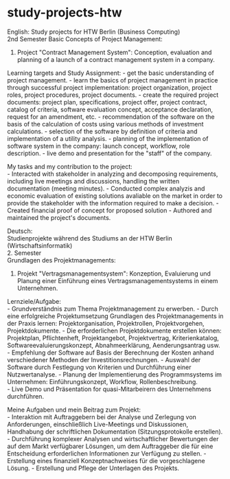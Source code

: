 # study-projects-htw

English:
Study projects for HTW Berlin (Business Computing)  
2nd Semester
Basic Concepts of Project Management: 
1) Project "Contract Management System": Conception, evaluation and planning of a launch of a contract management system in a company.   

Learning targets and Study Assignment:
    - get the basic understanding of project management.
    - learn the basics of project management in practice through successful project implementation: project organization, project roles, project procedures, project documents.
    - create the required project documents: project plan, specifications, project offer, project contract, catalog of criteria, software evaluation concept, acceptance declaration, request for an amendment, etc.
    - recommendation of the software on the basis of the calculation of costs using various methods of investment calculations.
    - selection of the software by definition of criteria and implementation of a utility analysis.
    - planning of the implementation of software system in the company: launch concept, workflow, role description.
    - live demo and presentation for the "staff" of the company.   
    
  My tasks and my contribution to the project:     
    - Interacted with stakeholder in analyzing and decomposing requirements, including live meetings and discussions, handling the written documentation (meeting minutes).
    - Conducted complex analyzis and economic evaluation of existing solutions avaliable on the market in order to provide the stakeholder with the information required to make a decision.
    - Created financial proof of concept for proposed solution
    - Authored and maintained the project's documents.

Deutsch:  
Studienprojekte während des Studiums an der HTW Berlin (Wirtschaftsinformatik)    
2. Semester  
Grundlagen des Projektmanagements:    
1) Projekt "Vertragsmanagementsystem": Konzeption, Evaluierung und Planung einer Einführung eines Vertragsmanagementsystems in einem Unternehmen.   

  Lernziele/Aufgabe:       
    - Grundverständnis zum Thema Projektmanagement zu erwerben. 
    - Durch eine erfolgreiche Projektumsetzung Grundlagen des Projektmanagements in der Praxis lernen: Projektorganisation, Projektrollen, Projektvorgehen, Projektdokumente.
    - Die erforderlichen Projektdokumente erstellen können: Projektplan, Pflichtenheft, Projektangebot, Projektvertrag, Kriterienkatalog, Softwareevaluierungskonzept, Abnahmeerklärung, Aenderungsantrag usw.
    - Empfehlung der Software auf Basis der Berechnung der Kosten anhand verschiedener Methoden der Investitionsrechnungen.
    - Auswahl der Software durch Festlegung von Kriterien und Durchführung einer Nutzwertanalyse.
    - Planung der Implementierung des Programmsystems im Unternehmen: Einführungskonzept, Workflow, Rollenbeschreibung.  
    - Live Demo und Präsentation for quasi-Mitarbeirern des Unternehmens durchführen.      
    
  Meine Aufgaben und mein Beitrag zum Projekt:     
    - Interaktion mit Auftraggebern bei der Analyse und Zerlegung von Anforderungen, einschließlich Live-Meetings und Diskussionen, Handhabung der schriftlichen Dokumentation (Sitzungsprotokolle erstellen).
    - Durchführung komplexer Analysen und wirtschaftlicher Bewertungen der auf dem Markt verfügbarer Lösungen, um dem Auftraggeber die für eine Entscheidung erforderlichen Informationen zur Verfügung zu stellen.
    - Erstellung eines finanziell Konzeptnachweises für die vorgeschlagene Lösung.
    - Erstellung und Pflege der Unterlagen des Projekts.
